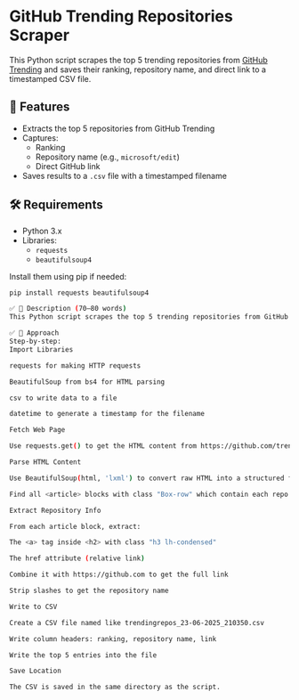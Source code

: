 # GitHub Trending Repositories Scraper

This Python script scrapes the top 5 trending repositories from [GitHub Trending](https://github.com/trending) and saves their ranking, repository name, and direct link to a timestamped CSV file.

## 📌 Features

- Extracts the top 5 repositories from GitHub Trending
- Captures:
  - Ranking
  - Repository name (e.g., `microsoft/edit`)
  - Direct GitHub link
- Saves results to a `.csv` file with a timestamped filename

## 🛠 Requirements

- Python 3.x
- Libraries:
  - `requests`
  - `beautifulsoup4`

Install them using pip if needed:

```bash
pip install requests beautifulsoup4

✅ 📌 Description (70–80 words)
This Python script scrapes the top 5 trending repositories from GitHub Trending and saves the ranking, repository name, and link into a CSV file. It uses the requests library to fetch HTML and BeautifulSoup to parse the content. The output file is timestamped with the current date and time in the format dd-mm-yyyy_HHMMSS and saved in the same directory. This tool is helpful for quickly tracking what’s popular on GitHub at any moment.

✅ 🧠 Approach
Step-by-step:
Import Libraries

requests for making HTTP requests

BeautifulSoup from bs4 for HTML parsing

csv to write data to a file

datetime to generate a timestamp for the filename

Fetch Web Page

Use requests.get() to get the HTML content from https://github.com/trending.

Parse HTML Content

Use BeautifulSoup(html, 'lxml') to convert raw HTML into a structured format.

Find all <article> blocks with class "Box-row" which contain each repo listing.

Extract Repository Info

From each article block, extract:

The <a> tag inside <h2> with class "h3 lh-condensed"

The href attribute (relative link)

Combine it with https://github.com to get the full link

Strip slashes to get the repository name

Write to CSV

Create a CSV file named like trendingrepos_23-06-2025_210350.csv

Write column headers: ranking, repository name, link

Write the top 5 entries into the file

Save Location

The CSV is saved in the same directory as the script.

